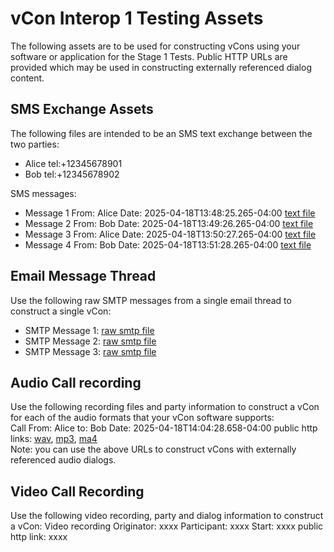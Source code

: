 # vCon Interop 1 Testing Assets
The following assets are to be used for constructing vCons using your software or application for the Stage 1 Tests.
Public HTTP URLs are provided which may be used in constructing externally referenced dialog content.

## SMS Exchange Assets
The following files are intended to be an SMS text exchange between the two parties:
+ Alice tel:+12345678901
+ Bob tel:+12345678902

SMS messages:
+ Message 1 From: Alice Date: 2025-04-18T13:48:25.265-04:00 [text file](https://raw.githubusercontent.com/py-vcon/py-vcon/refs/heads/main/vcon_interop_public/vcon_interop_1_assets/SMS1_Alice_%2B12345678901.txt)
+ Message 2 From: Bob Date: 2025-04-18T13:49:26.265-04:00 [text file](https://raw.githubusercontent.com/py-vcon/py-vcon/refs/heads/main/vcon_interop_public/vcon_interop_1_assets/SMS2_Bob_%2B12345678902.txt)
+ Message 3 From: Alice Date: 2025-04-18T13:50:27.265-04:00 [text file](https://raw.githubusercontent.com/py-vcon/py-vcon/refs/heads/main/vcon_interop_public/vcon_interop_1_assets/SMS3_Alice_%2B12345678901.txt)
+ Message 4 From: Bob Date: 2025-04-18T13:51:28.265-04:00 [text file](https://raw.githubusercontent.com/py-vcon/py-vcon/refs/heads/main/vcon_interop_public/vcon_interop_1_assets/SMS4_Bob_%2B12345678902.txt)

## Email Message Thread
Use the following raw SMTP messages from a single email thread to construct a single vCon:
+ SMTP Message 1: [raw smtp file](https://raw.githubusercontent.com/py-vcon/py-vcon/refs/heads/main/vcon_interop_public/vcon_interop_1_assets/email1.eml)
+ SMTP Message 2: [raw smtp file](https://raw.githubusercontent.com/py-vcon/py-vcon/refs/heads/main/vcon_interop_public/vcon_interop_1_assets/email2.eml)
+ SMTP Message 3: [raw smtp file](https://raw.githubusercontent.com/py-vcon/py-vcon/refs/heads/main/vcon_interop_public/vcon_interop_1_assets/email3.eml)

## Audio Call recording
Use the following recording files and party information to construct a vCon for each of the audio formats that your vCon software supports:  
Call From: Alice to: Bob  Date: 2025-04-18T14:04:28.658-04:00 public http links: [wav](https://github.com/py-vcon/py-vcon/raw/refs/heads/main/vcon_interop_public/vcon_interop_1_assets/call.wav), [mp3](https://github.com/py-vcon/py-vcon/raw/refs/heads/main/vcon_interop_public/vcon_interop_1_assets/call.mp3), [ma4](https://github.com/py-vcon/py-vcon/raw/refs/heads/main/vcon_interop_public/vcon_interop_1_assets/call.m4a)  
Note: you can use the above URLs to construct vCons with externally referenced audio dialogs.

## Video Call Recording
Use the following video recording, party and dialog information to construct a vCon:
Video recording Originator: xxxx Participant: xxxx Start: xxxx public http link: xxxx

